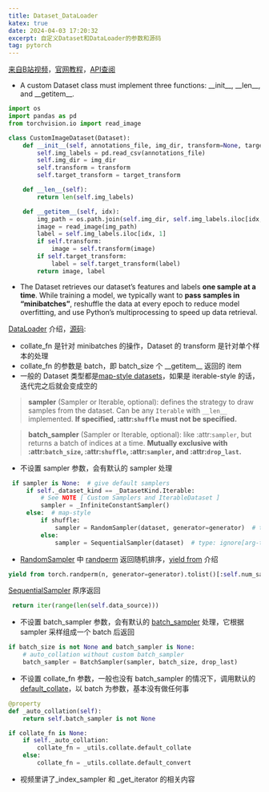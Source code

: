 ```yaml
---
title: Dataset_DataLoader
katex: true
date: 2024-04-03 17:20:32
excerpt: 自定义Dataset和DataLoader的参数和源码
tag: pytorch
---
```


[来自B站视频](https://www.bilibili.com/video/BV1ov411M7xL/?spm_id_from=333.999.0.0&vd_source=6c26f427606a59575440e9bc6cec44af)，[官网教程](https://pytorch.org/tutorials/beginner/basics/data_tutorial.html)，[API查阅](https://pytorch.org/docs/stable/torch.html)
- A custom Dataset class must implement three functions: \_\_init\__, \_\_len__, and \_\_getitem__.
```python
import os
import pandas as pd
from torchvision.io import read_image

class CustomImageDataset(Dataset):
    def __init__(self, annotations_file, img_dir, transform=None, target_transform=None):
        self.img_labels = pd.read_csv(annotations_file)
        self.img_dir = img_dir
        self.transform = transform
        self.target_transform = target_transform

    def __len__(self):
        return len(self.img_labels)

    def __getitem__(self, idx):
        img_path = os.path.join(self.img_dir, self.img_labels.iloc[idx, 0])
        image = read_image(img_path)
        label = self.img_labels.iloc[idx, 1]
        if self.transform:
            image = self.transform(image)
        if self.target_transform:
            label = self.target_transform(label)
        return image, label
```
- The Dataset retrieves our dataset’s features and labels **one sample at a time**. While training a model, we typically want to **pass samples in “minibatches”**, reshuffle the data at every epoch to reduce model overfitting, and use Python’s multiprocessing to speed up data retrieval.

[DataLoader](https://pytorch.org/docs/stable/data.html#torch.utils.data.DataLoader) 介绍，[源码](https://pytorch.org/docs/stable/_modules/torch/utils/data/dataloader.html#DataLoader):
- collate_fn 是针对 minibatches 的操作，Dataset 的 transform 是针对单个样本的处理
- collate_fn 的参数是 batch，即 batch_size 个  \_\_getitem__ 返回的 item
- 一般的 Dataset 类型都是[map-style datasets](https://pytorch.org/docs/stable/data.html#map-style-datasets)，如果是 iterable-style 的话，迭代完之后就会变成空的
> **sampler** (Sampler or Iterable, optional): defines the strategy to draw
            samples from the dataset. Can be any ``Iterable`` with ``__len__``
            implemented. **If specified, :attr:`shuffle` must not be specified.**

>**batch_sampler** (Sampler or Iterable, optional): like :attr:`sampler`, but
            returns a batch of indices at a time. **Mutually exclusive with
            :attr:`batch_size`, :attr:`shuffle`, :attr:`sampler`,
            and :attr:`drop_last`.**
- 不设置 sampler 参数，会有默认的 sampler 处理
```python
 if sampler is None:  # give default samplers
     if self._dataset_kind == _DatasetKind.Iterable:
         # See NOTE [ Custom Samplers and IterableDataset ]
         sampler = _InfiniteConstantSampler()
     else:  # map-style
         if shuffle:
             sampler = RandomSampler(dataset, generator=generator)  # type: ignore[arg-type]
         else:
             sampler = SequentialSampler(dataset)  # type: ignore[arg-type]
  ```
  - [RandomSampler](https://pytorch.org/docs/stable/_modules/torch/utils/data/sampler.html#RandomSampler) 中 [randperm](https://pytorch.org/docs/stable/generated/torch.randperm.html?highlight=randperm#torch.randperm) 返回随机排序，[yield from](https://blog.csdn.net/weixin_36338224/article/details/109234922?ops_request_misc=%257B%2522request%255Fid%2522%253A%2522168604315416782425149280%2522%252C%2522scm%2522%253A%252220140713.130102334..%2522%257D&request_id=168604315416782425149280&biz_id=0&utm_medium=distribute.pc_search_result.none-task-blog-2~all~top_positive~default-1-109234922-null-null.142%5Ev88%5Ekoosearch_v1,239%5Ev2%5Einsert_chatgpt&utm_term=python%20yield%20from&spm=1018.2226.3001.4187) 介绍
```python
yield from torch.randperm(n, generator=generator).tolist()[:self.num_samples % n]
```
[SequentialSampler](https://pytorch.org/docs/stable/_modules/torch/utils/data/sampler.html#RandomSampler) 原序返回
```python
 return iter(range(len(self.data_source)))
```
- 不设置 batch_sampler 参数，会有默认的 [batch_sampler](https://pytorch.org/docs/stable/_modules/torch/utils/data/sampler.html#BatchSampler) 处理，它根据 sampler 采样组成一个 batch 后返回
```python
if batch_size is not None and batch_sampler is None:
    # auto_collation without custom batch_sampler
    batch_sampler = BatchSampler(sampler, batch_size, drop_last)
```
- 不设置 collate_fn 参数，一般也没有 batch_sampler 的情况下，调用默认的 [default_collate](https://pytorch.org/docs/stable/data.html?highlight=default_collate#torch.utils.data.default_collate)，以 batch 为参数，基本没有做任何事
```python
@property
def _auto_collation(self):
    return self.batch_sampler is not None

if collate_fn is None:
    if self._auto_collation:
        collate_fn = _utils.collate.default_collate
    else:
        collate_fn = _utils.collate.default_convert
```
- 视频里讲了_index_sampler 和 _get_iterator 的相关内容
